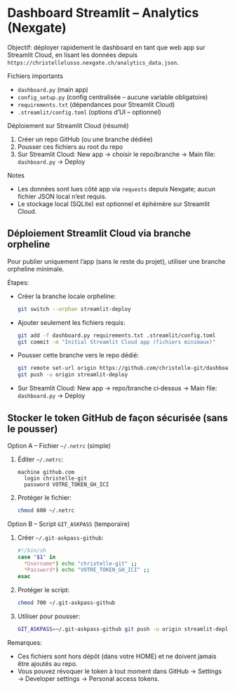 # Dashboard Streamlit – Analytics (Nexgate)

Objectif: déployer rapidement le dashboard en tant que web app sur Streamlit Cloud, en lisant les données depuis `https://christellelusso.nexgate.ch/analytics_data.json`.

Fichiers importants
- `dashboard.py` (main app)
- `config_setup.py` (config centralisée – aucune variable obligatoire)
- `requirements.txt` (dépendances pour Streamlit Cloud)
- `.streamlit/config.toml` (options d’UI – optionnel)

Déploiement sur Streamlit Cloud (résumé)
1. Créer un repo GitHub (ou une branche dédiée)
2. Pousser ces fichiers au root du repo
3. Sur Streamlit Cloud: New app → choisir le repo/branche → Main file: `dashboard.py` → Deploy

Notes
- Les données sont lues côté app via `requests` depuis Nexgate; aucun fichier JSON local n’est requis.
- Le stockage local (SQLite) est optionnel et éphémère sur Streamlit Cloud.

## Déploiement Streamlit Cloud via branche orpheline

Pour publier uniquement l’app (sans le reste du projet), utiliser une branche orpheline minimale.

Étapes:
- Créer la branche locale orpheline:
  ```bash
  git switch --orphan streamlit-deploy
  ```
- Ajouter seulement les fichiers requis:
  ```bash
  git add -f dashboard.py requirements.txt .streamlit/config.toml
  git commit -m "Initial Streamlit Cloud app (fichiers minimaux)"
  ```
- Pousser cette branche vers le repo dédié:
  ```bash
  git remote set-url origin https://github.com/christelle-git/dashboard_streamlit_nexgate.git
  git push -u origin streamlit-deploy
  ```
- Sur Streamlit Cloud: New app → repo/branche ci‑dessus → Main file: `dashboard.py` → Deploy

## Stocker le token GitHub de façon sécurisée (sans le pousser)

Option A – Fichier `~/.netrc` (simple)
1. Éditer `~/.netrc`:
   ```
   machine github.com
     login christelle-git
     password VOTRE_TOKEN_GH_ICI
   ```
2. Protéger le fichier:
   ```bash
   chmod 600 ~/.netrc
   ```

Option B – Script `GIT_ASKPASS` (temporaire)
1. Créer `~/.git-askpass-github`:
   ```bash
   #!/bin/sh
   case "$1" in
     *Username*) echo "christelle-git" ;;
     *Password*) echo "VOTRE_TOKEN_GH_ICI" ;;
   esac
   ```
2. Protéger le script:
   ```bash
   chmod 700 ~/.git-askpass-github
   ```
3. Utiliser pour pousser:
   ```bash
   GIT_ASKPASS=~/.git-askpass-github git push -u origin streamlit-deploy
   ```

Remarques:
- Ces fichiers sont hors dépôt (dans votre HOME) et ne doivent jamais être ajoutés au repo.
- Vous pouvez révoquer le token à tout moment dans GitHub → Settings → Developer settings → Personal access tokens.